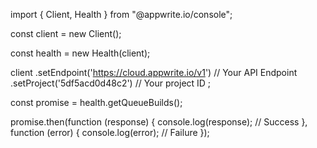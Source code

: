 import { Client, Health } from "@appwrite.io/console";

const client = new Client();

const health = new Health(client);

client
    .setEndpoint('https://cloud.appwrite.io/v1') // Your API Endpoint
    .setProject('5df5acd0d48c2') // Your project ID
;

const promise = health.getQueueBuilds();

promise.then(function (response) {
    console.log(response); // Success
}, function (error) {
    console.log(error); // Failure
});
